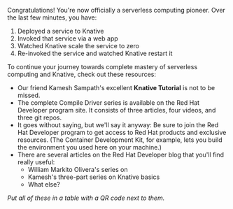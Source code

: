 Congratulations! You're now officially a serverless computing pioneer. Over the last few minutes, you have: 

1. Deployed a service to Knative
1. Invoked that service via a web app
1. Watched Knative scale the service to zero
1. Re-invoked the service and watched Knative restart it

To continue your journey towards complete mastery of serverless computing and Knative, check out these resources: 

*  Our friend Kamesh Sampath's excellent **Knative Tutorial** is not to be missed. 
* The complete Compile Driver series is available on the Red Hat Developer program site. It consists of three articles, four videos, and three git repos. 
* It goes without saying, but we'll say it anyway:  Be sure to join the Red Hat Developer program to get access to Red Hat products and exclusive resources. (The Container Development Kit, for example, lets you build the environment you used here on your machine.)
* There are several articles on the Red Hat Developer blog that you'll find really useful: 
  * William Markito Olivera's series on 
  * Kamesh's three-part series on Knative basics
  * What else?

*Put all of these in a table with a QR code next to them.* 